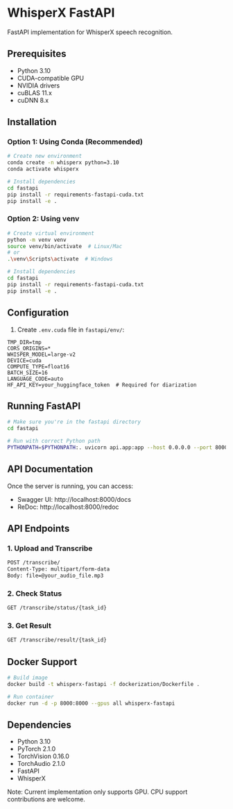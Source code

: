 # WhisperX FastAPI

FastAPI implementation for WhisperX speech recognition.

## Prerequisites

- Python 3.10
- CUDA-compatible GPU
- NVIDIA drivers
- cuBLAS 11.x
- cuDNN 8.x

## Installation

### Option 1: Using Conda (Recommended)

```bash
# Create new environment
conda create -n whisperx python=3.10
conda activate whisperx

# Install dependencies
cd fastapi
pip install -r requirements-fastapi-cuda.txt
pip install -e .
```

### Option 2: Using venv

```bash
# Create virtual environment
python -m venv venv
source venv/bin/activate  # Linux/Mac
# or
.\venv\Scripts\activate  # Windows

# Install dependencies
cd fastapi
pip install -r requirements-fastapi-cuda.txt
pip install -e .
```

## Configuration

1. Create `.env.cuda` file in `fastapi/env/`:
```env
TMP_DIR=tmp
CORS_ORIGINS=*
WHISPER_MODEL=large-v2
DEVICE=cuda
COMPUTE_TYPE=float16
BATCH_SIZE=16
LANGUAGE_CODE=auto
HF_API_KEY=your_huggingface_token  # Required for diarization
```

## Running FastAPI

```bash
# Make sure you're in the fastapi directory
cd fastapi

# Run with correct Python path
PYTHONPATH=$PYTHONPATH:. uvicorn api.app:app --host 0.0.0.0 --port 8000
```

## API Documentation

Once the server is running, you can access:
- Swagger UI: http://localhost:8000/docs
- ReDoc: http://localhost:8000/redoc

## API Endpoints

### 1. Upload and Transcribe
```bash
POST /transcribe/
Content-Type: multipart/form-data
Body: file=@your_audio_file.mp3
```

### 2. Check Status
```bash
GET /transcribe/status/{task_id}
```

### 3. Get Result
```bash
GET /transcribe/result/{task_id}
```

## Docker Support

```bash
# Build image
docker build -t whisperx-fastapi -f dockerization/Dockerfile .

# Run container
docker run -d -p 8000:8000 --gpus all whisperx-fastapi
```

## Dependencies

- Python 3.10
- PyTorch 2.1.0
- TorchVision 0.16.0
- TorchAudio 2.1.0
- FastAPI
- WhisperX

Note: Current implementation only supports GPU. CPU support contributions are welcome.
